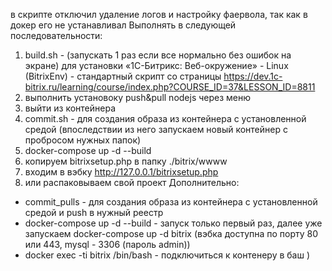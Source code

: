 в скрипте отключил удаление логов и настройку фаервола, так как в докер его не устанавливал
Выполнять в следующей последовательности:
1. build.sh  - (запускать 1 раз если все нормально без ошибок на экране) для установки  «1С-Битрикс: Веб-окружение» - Linux (BitrixEnv) - стандартный скрипт со страницы https://dev.1c-bitrix.ru/learning/course/index.php?COURSE_ID=37&LESSON_ID=8811
2. выполнить установоку push&pull nodejs через меню
3. выйти из контейнера
4. commit.sh - для создания образа из контейнера с установленной средой (впоследствии из него запускаем новый контейнер с пробросом нужных папок)
5. docker-compose up -d --build
6. копируем bitrixsetup.php в папку ./bitrix/wwww
7. входим в вэбку http://127.0.0.1/bitrixsetup.php
8. или распаковываем свой проект
Дополнительно:
- commit_pulls - для создания образа из контейнера с установленной средой и push в нужный реестр
- docker-compose up -d --build  - запуск только первый раз, далее уже запускаем docker-compose up -d bitrix (вэбка доступна по порту 80 или 443, mysql - 3306 (пароль admin))
- docker exec -ti bitrix /bin/bash - подключиться к контенеру в баш )
